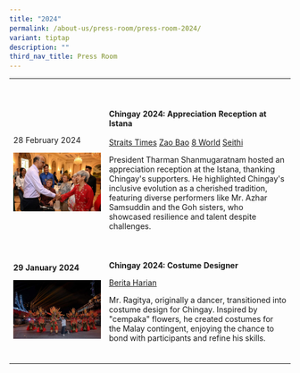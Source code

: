 ```yaml
---
title: "2024"
permalink: /about-us/press-room/press-room-2024/
variant: tiptap
description: ""
third_nav_title: Press Room
---
```

<table>
<tbody>
<tr>
<td rowspan="1" colspan="1">
<p></p>
</td>
<td rowspan="1" colspan="1">
<p></p>
</td>
</tr>
<tr>
<td rowspan="1" colspan="1">
<p></p>
</td>
<td rowspan="1" colspan="1">
<p></p>
</td>
</tr>
<tr>
<td rowspan="1" colspan="1">
<p>28 February 2024</p>
<p></p>
<div class="isomer-image-wrapper">
<img style="width: 100%" height="auto" width="100%" alt="" src="/images/Press Room/2024022864761719snapseed_copy.jpg">
</div>
</td>
<td rowspan="1" colspan="1">
<p></p>
<p><strong>Chingay 2024: Appreciation Reception at Istana</strong> 
<br>
<br><a href="https://www.straitstimes.com/singapore/president-tharman-thanks-chingay-performers-sponsors-at-istana" rel="noopener noreferrer nofollow" target="_blank">Straits Times</a> 
<a href="https://www.zaobao.com.sg/news/singapore/story20240228-1470976" rel="noopener noreferrer nofollow" target="_blank">Zao Bao</a> <a href="https://www.8world.com/singapore/president-tharman-shanmugaratnam-to-host-the-chingay-2024-appreciation-reception-at-the" rel="noopener noreferrer nofollow" target="_blank">8 World</a> 
<a href="https://seithi.mediacorp.sg/singapore/president-tharman-shanmugaratnam-hosted-reception-thank-key-contributors-chingay-parade-718441" rel="noopener noreferrer nofollow" target="_blank">Seithi</a>
</p>
<p></p>
<p></p>
<p>President Tharman Shanmugaratnam hosted an appreciation reception at the
Istana, thanking Chingay's supporters. He highlighted Chingay's inclusive
evolution as a cherished tradition, featuring diverse performers like Mr.
Azhar Samsuddin and the Goh sisters, who showcased resilience and talent
despite challenges.</p>
<p></p>
</td>
</tr>
<tr>
<td rowspan="1" colspan="1">
<p></p>
</td>
<td rowspan="1" colspan="1">
<p></p>
</td>
</tr>
<tr>
<td rowspan="1" colspan="1">
<p><strong>29 January 2024</strong>
</p>
<p></p>
<div class="isomer-image-wrapper">
<img style="width: 100%;" height="auto" width="100%" src="/images/Press%20Room/2024011899687303dsc08765_0_copy.jpg">
</div>
<p></p>
</td>
<td rowspan="1" colspan="1">
<p><strong>Chingay 2024: Costume Designer</strong>
</p>
<p></p>
<p><a href="https://www.beritaharian.sg/bahasa-budaya/bermula-sebagai-penari-kini-pereka-kostum-kontinjen-melayu-chingay-2024" rel="noopener noreferrer nofollow" target="_blank">Berita Harian</a>
</p>
<p></p>
<p>Mr. Ragitya, originally a dancer, transitioned into costume design for
Chingay. Inspired by "cempaka" flowers, he created costumes for the Malay
contingent, enjoying the chance to bond with participants and refine his
skills.</p>
<p></p>
</td>
</tr>
<tr>
<td rowspan="1" colspan="1">
<p></p>
</td>
<td rowspan="1" colspan="1">
<p></p>
</td>
</tr>
</tbody>
</table>
<p></p>